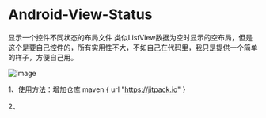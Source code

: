 # Android-View-Status
显示一个控件不同状态的布局文件
类似ListView数据为空时显示的空布局，但是这个是要自己控件的，所有实用性不大，不如自己在代码里，我只是提供一个简单的样子，方便自己用。

![image](https://github.com/xuanu/Android-View-Status/raw/master/screenshots/screenshot_01.png)


1、使用方法：增加仓库 maven { url "https://jitpack.io" }

2、
